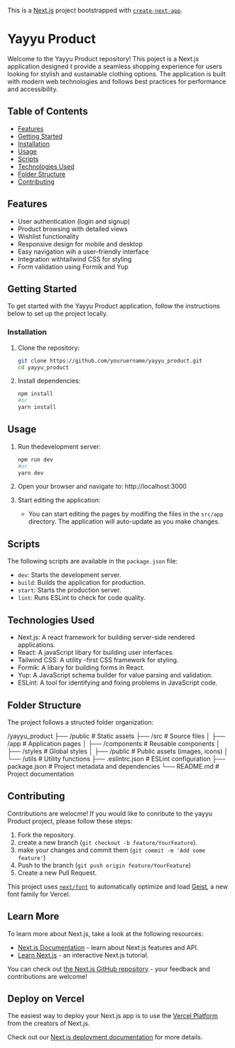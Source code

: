 This is a [Next.js](https://nextjs.org) project bootstrapped with [`create-next-app`](https://github.com/vercel/next.js/tree/canary/packages/create-next-app).

# Yayyu Product

Welcome to the Yayyu Product repository! This poject is a Next.js application designed t provide a seamless shopping experience for users looking for stylish and sustainable clothing options. The application is built with modern web technologies and follows best practices for performance and accessibility.

## Table of Contents 

- [Features](#features)
- [Getting Started](#getting-started)
- [Installation](#installation)
- [Usage](#usage)
- [Scripts](#scripts)
- [Technologies Used](#technologies-used)
- [Folder Structure](#folder-structure)
- [Contributing](#contributing)

## Features

- User authentication (login and signup)
- Product browsing with detailed views
- Wishlist functionality
- Responsive design for mobile and desktop
- Easy navigation wih a user-friendly interface
- Integration withtailwind CSS for styling
- Form validation using Formik and Yup

## Getting Started

To get started with the Yayyu Product application, follow the instructions below to set up the project locally.

### Installation

1. Clone the repository:
   ```bash
   git clone https://github.com/youruername/yayyu_product.git
   cd yayyu_product
   ```
2. Install dependencies:
   ```bash
   npm install
   #or
   yarn install
   ```
   
## Usage

1. Run thedevelopment server:
   ```bash
   npm run dev
   #or
   yarn dev
   ```
   
2. Open your browser and navigate to:
   http://localhost:3000
   
3. Start editing the application:
   - You can start editing the pages by modifing the files in the `src/app` directory. The application will auto-update as you make changes.

## Scripts

The following scripts are available in the `package.json` file:

- `dev`: Starts the development server.
- `build`: Builds the application for production.
- `start`: Starts the production server.
- `lint`: Runs ESLint to check for code quality.

## Technologies Used

- Next.js: A react framework for building server-side rendered applications.
- React: A javaScript libary for building user interfaces.
- Tailwind CSS: A utility -first CSS framework for styling.
- Formik: A libary for building forms in React.
- Yup: A JavaScript schema builder for value parsing and validation.
- ESLint: A tool for identifying and fixing problems in JavaScript code.

## Folder Structure 

The project follows a structed folder organization:

/yayyu_product
├── /public                # Static assets
├── /src                   # Source files
│   ├── /app              # Application pages
│   ├── /components        # Reusable components
│   ├── /styles            # Global styles
│   ├── /public            # Public assets (images, icons)
│   └── /utils             # Utility functions
├── .eslintrc.json         # ESLint configuration
├── package.json           # Project metadata and dependencies
└── README.md              # Project documentation

## Contributing 

Contributions are welocme! If you would like to conribute to the yayyu Product project, please follow these steps:

1. Fork the repository.
2. create a new branch (`git checkout -b feature/YourFeature`).
3. make your changes and commit them (`git commit -m 'Add some feature'`)
4. Push to the branch (`git push origin feature/YourFeature`)
5. Create a new Pull Request.


   
This project uses [`next/font`](https://nextjs.org/docs/app/building-your-application/optimizing/fonts) to automatically optimize and load [Geist](https://vercel.com/font), a new font family for Vercel.

## Learn More

To learn more about Next.js, take a look at the following resources:

- [Next.js Documentation](https://nextjs.org/docs) - learn about Next.js features and API.
- [Learn Next.js](https://nextjs.org/learn) - an interactive Next.js tutorial.

You can check out [the Next.js GitHub repository](https://github.com/vercel/next.js) - your feedback and contributions are welcome!

## Deploy on Vercel

The easiest way to deploy your Next.js app is to use the [Vercel Platform](https://vercel.com/new?utm_medium=default-template&filter=next.js&utm_source=create-next-app&utm_campaign=create-next-app-readme) from the creators of Next.js.

Check out our [Next.js deployment documentation](https://nextjs.org/docs/app/building-your-application/deploying) for more details.
